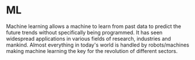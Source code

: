 # ML
Machine learning allows a machine to learn from past data to predict the future trends without specifically being programmed. 
It has seen widespread applications in various fields of research, industries and mankind. Almost everything in today's world is handled by robots/machines making machine learning the key for the revolution of different sectors.
